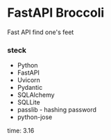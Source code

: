 # FastAPI Broccoli

Fast API find one's feet

### steck
- Python
- FastAPI
- Uvicorn
- Pydantic
- SQLAlchemy
- SQLLite
- passlib - hashing password
- python-jose



time: 3.16